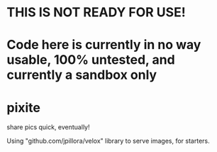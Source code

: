 # THIS IS NOT READY FOR USE!
# Code here is currently in no way usable, 100% untested, and currently a sandbox only


# pixite
share pics quick, eventually!

Using "github.com/jpillora/velox" library to serve images, for starters.
